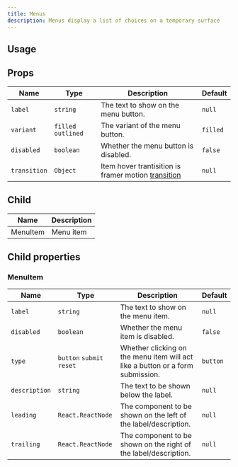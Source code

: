 ```yaml
---
title: Menus
description: Menus display a list of choices on a temporary surface
---
```


## Usage

<usage></usage>

## Props

| Name         | Type                | Description                                                                                                                 | Default  |
| ------------ | ------------------- | --------------------------------------------------------------------------------------------------------------------------- | -------- |
| `label`      | `string`            | The text to show on the menu button.                                                                                        | `null`   |
| `variant`    | `filled` `outlined` | The variant of the menu button.                                                                                             | `filled` |
| `disabled`   | `boolean`           | Whether the menu button is disabled.                                                                                        | `false`  |
| `transition` | `Object`            | Item hover trantisition is framer motion <a target="_blank" href="https://www.framer.com/motion/transition/">transition</a> | `null`   |

## Child

| Name     | Description |
| -------- | ----------- |
| MenuItem | Menu item   |

## Child properties

### MenuItem

| Name          | Type                      | Description                                                                    | Default  |
| ------------- | ------------------------- | ------------------------------------------------------------------------------ | -------- |
| `label`       | `string`                  | The text to show on the menu item.                                             | `null`   |
| `disabled`    | `boolean`                 | Whether the menu item is disabled.                                             | `false`  |
| `type`        | `button` `submit` `reset` | Whether clicking on the menu item will act like a button or a form submission. | `button` |
| `description` | `string`                  | The text to be shown below the label.                                          | `null`   |
| `leading`     | `React.ReactNode`         | The component to be shown on the left of the label/description.                | `null`   |
| `trailing`    | `React.ReactNode`         | The component to be shown on the right of the label/description.               | `null`   |
